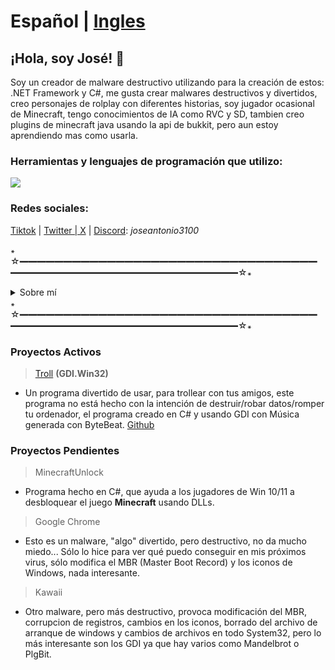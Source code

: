 # Español | [Ingles](README.md)
## ¡Hola, soy José! 👋

Soy un creador de malware destructivo utilizando para la creación de estos: .NET Framework y C#, me gusta crear malwares destructivos y divertidos, creo personajes de rolplay con diferentes historias, soy jugador ocasional de Minecraft, tengo conocimientos de IA como RVC y SD, tambien creo plugins de minecraft java usando la api de bukkit, pero aun estoy aprendiendo mas como usarla.

### Herramientas y lenguajes de programación que utilizo:
![](https://skillicons.dev/icons?i=idea,vscode,visualstudio,cs,net,discordjs,java,js,nodejs,py)

### Redes sociales:

[Tiktok](https://tiktok.com/@joseantonio3100_) | [Twitter | X](https://x.com/Joseantonio3100) | [Discord](https://discordapp.com/users/971813292102266920): *joseantonio3100*

꘎☆━━━━━━━━━━━━━━━━━━━━━━━━━━━━━━━━━━━━━━━━━━━━━━━━━━━━━━━━━━━━☆꘎
<details>
  
<summary>Sobre mí</summary>

  * **Nombre:** José Antonio
  * **Juegos a los que he jugado:** Minecraft, Roblox, Stumble Guys, Among Us, Asphalt y Doki Doki Literature Club
  * **Juegos favoritos:** Minecraft, Asphalt y Stumble Guys
  * **Hobbies:** Jugar, crear malware o algo relacionado con GDI y desarrollar personajes.
  * **Donde vivo?:** México
  * **Lenguaje:** Español (Siempre) y Ingles (5%)
  
</details>
꘎☆━━━━━━━━━━━━━━━━━━━━━━━━━━━━━━━━━━━━━━━━━━━━━━━━━━━━━━━━━━━━☆꘎

### Proyectos Activos

> [Troll](https://github.com/Joseantonio2354/Troll) **(GDI.Win32)**
* Un programa divertido de usar, para trollear con tus amigos, este programa no está hecho con la intención de destruir/robar datos/romper tu ordenador, el programa creado en C# y usando GDI con Música generada con ByteBeat. [Github](https://github.com/Joseantonio2354/Troll)

### Proyectos Pendientes

> MinecraftUnlock
* Programa hecho en C#, que ayuda a los jugadores de Win 10/11 a desbloquear el juego **Minecraft** usando DLLs.

> Google Chrome
* Esto es un malware, "algo" divertido, pero destructivo, no da mucho miedo... Sólo lo hice para ver qué puedo conseguir en mis próximos virus, sólo modifica el MBR (Master Boot Record) y los iconos de Windows, nada interesante.

> Kawaii
* Otro malware, pero más destructivo, provoca modificación del MBR, corrupcion de registros, cambios en los iconos, borrado del archivo de arranque de windows y cambios de archivos en todo System32, pero lo más interesante son los GDI ya que hay varios como Mandelbrot o PlgBit. 
